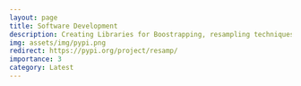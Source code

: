 ```yaml
---
layout: page
title: Software Development
description: Creating Libraries for Boostrapping, resampling techniques, with Bioscience concept for research scientist, students and professor
img: assets/img/pypi.png
redirect: https://pypi.org/project/resamp/
importance: 3
category: Latest
---
```

